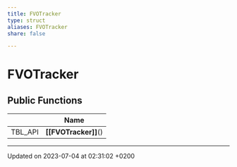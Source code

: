 ```yaml
---
title: FVOTracker
type: struct
aliases: FVOTracker
share: false

---
```


# FVOTracker





## Public Functions

|                | Name           |
| -------------- | -------------- |
| TBL_API | **[[FVOTracker]]**() |

-------------------------------

Updated on 2023-07-04 at 02:31:02 +0200
